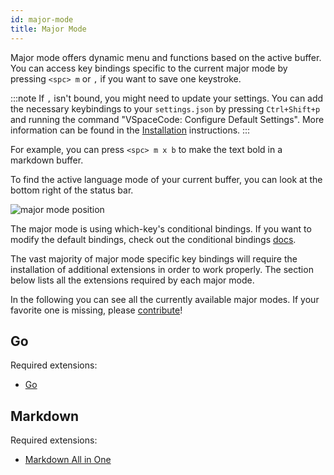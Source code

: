 ```yaml
---
id: major-mode
title: Major Mode
---
```


Major mode offers dynamic menu and functions based on the active buffer. You can access key bindings specific to the current major mode by pressing `<spc> m` or `,` if you want to save one keystroke.

:::note
If `,` isn't bound, you might need to update your settings. You can add the necessary keybindings to your `settings.json` by pressing `Ctrl+Shift+p` and running the command "VSpaceCode: Configure Default Settings". More information can be found in the [Installation](./) instructions.
:::

For example, you can press `<spc> m x b` to make the text bold in a markdown buffer.

To find the active language mode of your current buffer, you can look at the bottom right of the status bar.

![major mode position](/img/docs/major_mode.png)

The major mode is using which-key's conditional bindings. If you want to modify the default bindings, check out the conditional bindings [docs](./extra#conditional-bindings-experimental).

The vast majority of major mode specific key bindings will require the installation of additional extensions in order to work properly. The section below lists all the extensions required by each major mode.

In the following you can see all the currently available major modes.
If your favorite one is missing, please [contribute](https://github.com/VSpaceCode/VSpaceCode/blob/master/CONTRIBUTING.md)!

## Go

Required extensions:
- [Go](https://marketplace.visualstudio.com/items?itemName=golang.Go)

## Markdown

Required extensions:
- [Markdown All in One](https://marketplace.visualstudio.com/items?itemName=yzhang.markdown-all-in-one)
